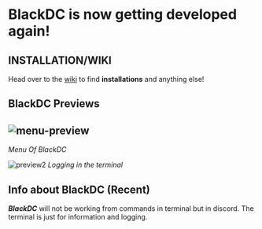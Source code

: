 # BlackDC is now getting developed again!

## INSTALLATION/WIKI
Head over to the [wiki](https://github.com/DrkTheDon/BlackDC/wiki) to find **installations** and anything else! 

## BlackDC Previews
![menu-preview](https://user-images.githubusercontent.com/74876947/156923538-699916ed-c902-4544-b066-362d4afb9489.png)
----------------------------------------------------------------------------------------------------------------------
*Menu Of BlackDC*

![preview2](https://user-images.githubusercontent.com/74876947/159160868-e2bd5fac-67b6-46fd-93ed-eb68eee2dcf0.png)
*Logging in the terminal*


## Info about BlackDC (Recent)
***BlackDC*** will not be working from commands in terminal but in discord. The terminal is just for information and logging.

